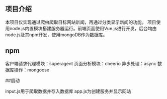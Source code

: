 ## 项目介绍

本项目仅实现通过爬虫爬取目标网站新闻，再通过分类显示新闻的功能。
项目使用node.js内置模块搭建服务器运行。前端页面使用Vue.js进行开发，后台均由node.js及其npm开发，使用mongoDB作为数据库。

## npm

客户端请求代理模块：superagent
页面分析模块：cheerio
异步处理：async
数据库操作：mongoose

##启动

input.js用于爬取数据并存入数据库
app.js为创建服务并显示网站
